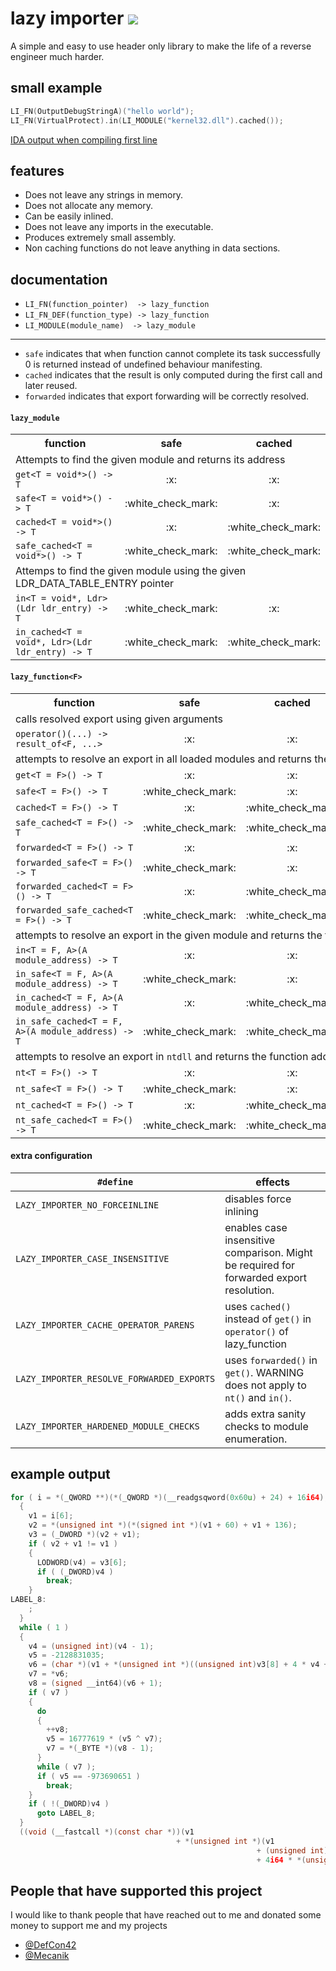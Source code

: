 # lazy importer [![](https://img.shields.io/badge/version-2.0.4-green.svg)]()

A simple and easy to use header only library to make the life of a reverse engineer much harder.

## small example

```cpp
LI_FN(OutputDebugStringA)("hello world");
LI_FN(VirtualProtect).in(LI_MODULE("kernel32.dll").cached());
```

[IDA output when compiling first line](#example-output)

## features

- Does not leave any strings in memory.
- Does not allocate any memory.
- Can be easily inlined.
- Does not leave any imports in the executable.
- Produces extremely small assembly.
- Non caching functions do not leave anything in data sections.

## documentation

- `LI_FN(function_pointer)  -> lazy_function`
- `LI_FN_DEF(function_type) -> lazy_function`
- `LI_MODULE(module_name)  -> lazy_module`

---

- `safe` indicates that when function cannot complete its task successfully 0 is returned instead of undefined behaviour manifesting.
- `cached` indicates that the result is only computed during the first call and later reused.
- `forwarded` indicates that export forwarding will be correctly resolved.

#### **`lazy_module`**

<table>
  <tr>
    <th>function</th>
    <th>safe</th>
    <th>cached</th>
  </tr>
  <tr>
    <td colspan="4">Attempts to find the given module and returns its address</td>
  </tr>
  <tr>
    <td><code>get&lt;T = void*&gt;() -&gt; T</code></td>
    <td align="center">:x:</td>
    <td align="center">:x:</td>
  </tr>
    <tr>
    <td><code>safe&lt;T = void*&gt;() -&gt; T</code></td>
    <td align="center">:white_check_mark:</td>
    <td align="center">:x:</td>
  </tr>
  <tr>
    <td><code>cached&lt;T = void*&gt;() -&gt; T</code></td>
    <td align="center">:x:</td>
    <td align="center">:white_check_mark:</td>
  </tr>
  <tr>
    <td><code>safe_cached&lt;T = void*&gt;() -&gt; T</code></td>
    <td align="center">:white_check_mark:</td>
    <td align="center">:white_check_mark:</td>
  </tr>
  <tr>
    <td colspan="4">Attemps to find the given module using the given LDR_DATA_TABLE_ENTRY pointer</td>
  </tr>
  <tr>
    <td><code>in&lt;T = void*, Ldr&gt;(Ldr ldr_entry) -&gt; T</code></td>
    <td align="center">:white_check_mark:</td>
    <td align="center">:x:</td>
  </tr>
  <tr>
    <td><code>in_cached&lt;T = void*, Ldr&gt;(Ldr ldr_entry) -&gt; T</code></td>
    <td align="center">:white_check_mark:</td>
    <td align="center">:white_check_mark:</td>
  </tr>
</table>

#### **`lazy_function<F>`**

<table>
  <tr>
    <th>function</th>
    <th>safe</th>
    <th>cached</th>
    <th>forwarded</th>
  </tr>
  <tr>
    <td colspan="4">calls resolved export using given arguments</td>
  </tr>
  <tr>
    <td><code>operator()(...) -&gt; result_of&lt;F, ...&gt;</code></td>
    <td align="center">:x:</td>
    <td align="center">:x:</td>
    <td align="center">:x:</td>
  </tr>
  <tr>
    <td colspan="4">attempts to resolve an export in all loaded modules and returns the function address</td>
  </tr>
  <tr>
    <td><code>get&lt;T = F&gt;() -&gt; T</code></td>
    <td align="center">:x:</td>
    <td align="center">:x:</td>
    <td align="center">:x:</td>
  </tr>
  <tr>
    <td><code>safe&lt;T = F&gt;() -&gt; T</code></td>
    <td align="center">:white_check_mark:</td>
    <td align="center">:x:</td>
    <td align="center">:x:</td>
  </tr>
  <tr>
    <td><code>cached&lt;T = F&gt;() -&gt; T</code></td>
    <td align="center">:x:</td>
    <td align="center">:white_check_mark:</td>
    <td align="center">:x:</td>
  </tr>
  <tr>
    <td><code>safe_cached&lt;T = F&gt;() -&gt; T</code></td>
    <td align="center">:white_check_mark:</td>
    <td align="center">:white_check_mark:</td>
    <td align="center">:x:</td>
  </tr>
  <tr>
    <td><code>forwarded&lt;T = F&gt;() -&gt; T</code></td>
    <td align="center">:x:</td>
    <td align="center">:x:</td>
    <td align="center">:white_check_mark:</td>
  </tr>
  <tr>
    <td><code>forwarded_safe&lt;T = F&gt;() -&gt; T</code></td>
    <td align="center">:white_check_mark:</td>
    <td align="center">:x:</td>
    <td align="center">:white_check_mark:</td>
  </tr>
  <tr>
    <td><code>forwarded_cached&lt;T = F&gt;() -&gt; T</code></td>
    <td align="center">:x:</td>
    <td align="center">:white_check_mark:</td>
    <td align="center">:white_check_mark:</td>
  </tr>
  <tr>
    <td><code>forwarded_safe_cached&lt;T = F&gt;() -&gt; T</code></td>
    <td align="center">:white_check_mark:</td>
    <td align="center">:white_check_mark:</td>
    <td align="center">:white_check_mark:</td>
  </tr>
  <tr>
    <td colspan="4">attempts to resolve an export in the given module and returns the function address</td>
  </tr>
  <tr>
    <td><code>in&lt;T = F, A&gt;(A module_address) -&gt; T</code></td>
    <td align="center">:x:</td>
    <td align="center">:x:</td>
    <td align="center">:x:</td>
  </tr>
  <tr>
    <td><code>in_safe&lt;T = F, A&gt;(A module_address) -&gt; T</code></td>
    <td align="center">:white_check_mark:</td>
    <td align="center">:x:</td>
    <td align="center">:x:</td>
  </tr>
  <tr>
    <td><code>in_cached&lt;T = F, A&gt;(A module_address) -&gt; T</code></td>
    <td align="center">:x:</td>
    <td align="center">:white_check_mark:</td>
    <td align="center">:x:</td>
  </tr>
  <tr>
    <td><code>in_safe_cached&lt;T = F, A&gt;(A module_address) -&gt; T</code></td>
    <td align="center">:white_check_mark:</td>
    <td align="center">:white_check_mark:</td>
    <td align="center">:x:</td>
  </tr>
  <tr>
    <td colspan="4">attempts to resolve an export in <code>ntdll</code> and returns the function address</td>
  </tr>
  <tr>
    <td><code>nt&lt;T = F&gt;() -&gt; T</code></td>
    <td align="center">:x:</td>
    <td align="center">:x:</td>
    <td align="center">:x:</td>
  </tr>
  <tr>
    <td><code>nt_safe&lt;T = F&gt;() -&gt; T</code></td>
    <td align="center">:white_check_mark:</td>
    <td align="center">:x:</td>
    <td align="center">:x:</td>
  </tr>
  <tr>
    <td><code>nt_cached&lt;T = F&gt;() -&gt; T</code></td>
    <td align="center">:x:</td>
    <td align="center">:white_check_mark:</td>
    <td align="center">:x:</td>
  </tr>
  <tr>
    <td><code>nt_safe_cached&lt;T = F&gt;() -&gt; T</code></td>
    <td align="center">:white_check_mark:</td>
    <td align="center">:white_check_mark:</td>
    <td align="center">:x:</td>
  </tr>
</table>

#### extra configuration

| `#define`                                 | effects                                                                                 |
| ----------------------------------------- | --------------------------------------------------------------------------------------- |
| `LAZY_IMPORTER_NO_FORCEINLINE`            | disables force inlining                                                                 |
| `LAZY_IMPORTER_CASE_INSENSITIVE`          | enables case insensitive comparison. Might be required for forwarded export resolution. |
| `LAZY_IMPORTER_CACHE_OPERATOR_PARENS`     | uses `cached()` instead of `get()` in `operator()` of lazy_function                     |
| `LAZY_IMPORTER_RESOLVE_FORWARDED_EXPORTS` | uses `forwarded()` in `get()`. WARNING does not apply to `nt()` and `in()`.             |
| `LAZY_IMPORTER_HARDENED_MODULE_CHECKS`    | adds extra sanity checks to module enumeration.                                         |

## example output

```c
for ( i = *(_QWORD **)(*(_QWORD *)(__readgsqword(0x60u) + 24) + 16i64); ; i = (_QWORD *)*i )
  {
    v1 = i[6];
    v2 = *(unsigned int *)(*(signed int *)(v1 + 60) + v1 + 136);
    v3 = (_DWORD *)(v2 + v1);
    if ( v2 + v1 != v1 )
    {
      LODWORD(v4) = v3[6];
      if ( (_DWORD)v4 )
        break;
    }
LABEL_8:
    ;
  }
  while ( 1 )
  {
    v4 = (unsigned int)(v4 - 1);
    v5 = -2128831035;
    v6 = (char *)(v1 + *(unsigned int *)((unsigned int)v3[8] + 4 * v4 + v1));
    v7 = *v6;
    v8 = (signed __int64)(v6 + 1);
    if ( v7 )
    {
      do
      {
        ++v8;
        v5 = 16777619 * (v5 ^ v7);
        v7 = *(_BYTE *)(v8 - 1);
      }
      while ( v7 );
      if ( v5 == -973690651 )
        break;
    }
    if ( !(_DWORD)v4 )
      goto LABEL_8;
  }
  ((void (__fastcall *)(const char *))(v1
                                     + *(unsigned int *)(v1
                                                       + (unsigned int)v3[7]
                                                       + 4i64 * *(unsigned __int16 *)(v1 + (unsigned int)v3[9] + 2 * v4))))("hello world");
```

## People that have supported this project
I would like to thank people that have reached out to me and donated some money to support me and my projects

* [@DefCon42](https://github.com/DefCon42)
* [@Mecanik](https://github.com/Mecanik)
